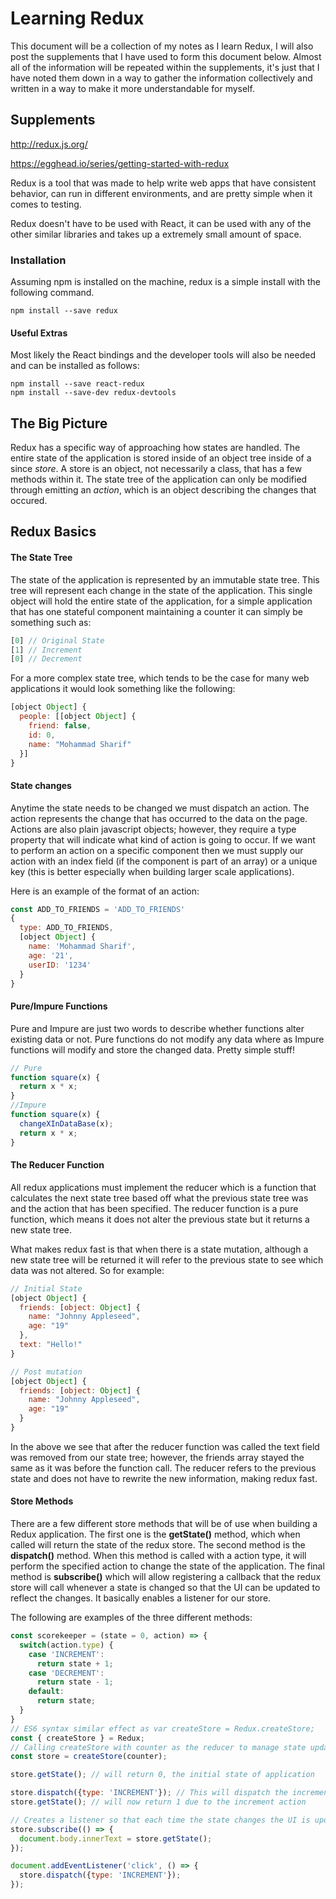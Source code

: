 # Learning Redux
This document will be a collection of my notes as I learn Redux, I will also post the supplements that I have used to form this document below. Almost all of the information will be repeated within the supplements, it's just that I have noted them down in a way to gather the information collectively and written in a way to make it more understandable for myself.

## Supplements
http://redux.js.org/

https://egghead.io/series/getting-started-with-redux

Redux is a tool that was made to help write web apps that have consistent behavior, can run in different environments, and are pretty simple when it comes to testing.

Redux doesn't have to be used with React, it can be used with any of the other similar libraries and takes up a extremely small amount of space.

### Installation

Assuming npm is installed on the machine, redux is a simple install with the following command.

```
npm install --save redux
```

#### Useful Extras

Most likely the React bindings and the developer tools will also be needed and can be installed as follows:

```
npm install --save react-redux
npm install --save-dev redux-devtools
```

## The Big Picture

Redux has a specific way of approaching how states are handled. The entire state of the application is stored inside of an object tree inside of a since *store*. A store is an object, not necessarily a class, that has a few methods within it. The state tree of the application can only be modified through emitting an *action*, which is an object describing the changes that occured.

## Redux Basics

#### The State Tree

The state of the application is represented by an immutable state tree. This tree will represent each change in the state of the application. This single object will hold the entire state of the application, for a simple application that has one stateful component maintaining a counter it can simply be something such as:
```javascript
[0] // Original State
[1] // Increment
[0] // Decrement
```
For a more complex state tree, which tends to be the case for many web applications it would look something like the following:
```javascript
[object Object] {
  people: [[object Object] {
    friend: false,
    id: 0,
    name: "Mohammad Sharif"
  }]
}
```

#### State changes

Anytime the state needs to be changed we must dispatch an action. The action represents the change that has occurred to the data on the page. Actions are also plain javascript objects; however, they require a type property that will indicate what kind of action is going to occur. If we want to perform an action on a specific component then we must supply our action with an index field (if the component is part of an array) or a unique key (this is better especially when building larger scale applications).

Here is an example of the format of an action:
```javascript
const ADD_TO_FRIENDS = 'ADD_TO_FRIENDS'
{
  type: ADD_TO_FRIENDS,
  [object Object] {
    name: 'Mohammad Sharif',
    age: '21',
    userID: '1234'
  }
}
```

#### Pure/Impure Functions

Pure and Impure are just two words to describe whether functions alter existing data or not. Pure functions do not modify any data where as Impure functions will modify and store the changed data. Pretty simple stuff!

```javascript
// Pure
function square(x) {
  return x * x;
}
//Impure
function square(x) {
  changeXInDataBase(x);
  return x * x;
}
```

#### The Reducer Function

All redux applications must implement the reducer which is a function that calculates the next state tree based off what the previous state tree was and the action that has been specified. The reducer function is a pure function, which means it does not alter the previous state but it returns a new state tree.

What makes redux fast is that when there is a state mutation, although a new state tree will be returned it will refer to the previous state to see which data was not altered. So for example:

```javascript
// Initial State
[object Object] {
  friends: [object: Object] {
    name: "Johnny Appleseed",
    age: "19"
  },
  text: "Hello!"
}

// Post mutation
[object Object] {
  friends: [object: Object] {
    name: "Johnny Appleseed",
    age: "19"
  }
}
```

In the above we see that after the reducer function was called the text field was removed from our state tree; however, the friends array stayed the same as it was before the function call. The reducer refers to the previous state and does not have to rewrite the new information, making redux fast.

#### Store Methods

There are a few different store methods that will be of use when building a Redux application. The first one is the **getState()** method, which when called will return the state of the redux store. The second method is the **dispatch()** method. When this method is called with a action type, it will perform the specified action to change the state of the application. The final method is **subscribe()** which will allow registering a callback that the redux store will call whenever a state is changed so that the UI can be updated to reflect the changes. It basically enables a listener for our store.

The following are examples of the three different methods:

```javascript
const scorekeeper = (state = 0, action) => {
  switch(action.type) {
    case 'INCREMENT':
      return state + 1;
    case 'DECREMENT':
      return state - 1;
    default:
      return state;
  }
}
// ES6 syntax similar effect as var createStore = Redux.createStore;
const { createStore } = Redux;
// Calling createStore with counter as the reducer to manage state updates
const store = createStore(counter);

store.getState(); // will return 0, the initial state of application

store.dispatch({type: 'INCREMENT'}); // This will dispatch the increment action
store.getState(); // will now return 1 due to the increment action

// Creates a listener so that each time the state changes the UI is updated
store.subscribe(() => {
  document.body.innerText = store.getState();
});

document.addEventListener('click', () => {
  store.dispatch({type: 'INCREMENT'});
});
